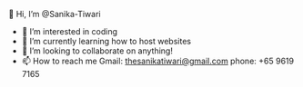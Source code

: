 👋 Hi, I’m @Sanika-Tiwari
- 👀 I’m interested in coding
- 🌱 I’m currently learning how to host websites
- 💞️ I’m looking to collaborate on anything!
- 📫 How to reach me 
Gmail: thesanikatiwari@gmail.com
phone: +65 9619 7165

<!---
Sanika-Tiwari/Sanika-Tiwari is a ✨ special ✨ repository because its `README.md` (this file) appears on your GitHub profile.
You can click the Preview link to take a look at your changes.
--->
